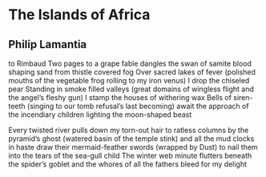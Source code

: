 # The Islands of Africa
## Philip Lamantia
to Rimbaud
Two pages to a grape fable
dangles the swan of samite blood
shaping sand from thistle covered fog
Over sacred lakes of fever
(polished mouths of the vegetable frog
rolling to my iron venus)
I drop the chiseled pear
Standing in smoke filled valleys
(great domains of wingless flight
and the angel’s fleshy gun)
I stamp the houses of withering wax
Bells of siren-teeth (singing to our tomb
refusal’s last becoming)
await the approach of the incendiary children
lighting the moon-shaped beast

Every twisted river pulls down my torn-out hair
to ratless columns by the pyramid’s ghost
(watered basin of the temple stink)
and all the mud clocks in haste
draw their mermaid-feather swords
(wrapped by Dust) to nail them
into the tears of the sea-gull child
The winter web minute
flutters beneath the spider’s goblet
and the whores of all the fathers
bleed for my delight